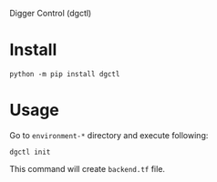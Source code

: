 Digger Control (dgctl)

# Install

```
python -m pip install dgctl
```

# Usage

Go to `environment-*` directory and execute following:

```
dgctl init
```

This command will create `backend.tf` file.

